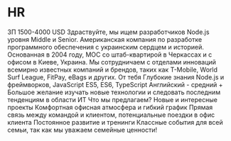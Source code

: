 # HR
 ЗП 1500-4000 USD  Здраствуйте, мы ищем разработчиков  Node.js уровня Middle и Senior. Американская компания по разработке программного обеспечения с украинским сердцем и историей. Основанная в 2004 году, MOC со штаб-квартирой в Черкассах и с офисом в Киеве, Украина. Мы сотрудничаем с отделами инноваций всемирно известных компаний и брендов, таких как T-Mobile, World Surf League, FitPay, eBags и других. От тебя Глубокие знания Node.js и фреймворков, JavaScript ES5, ES6, TypeScript Английский - средний + Большое желание изучать новые технологии и следовать последним тенденциям в области ИТ Что мы предлагаем? Новые и интересные проекты Комфортная офисная атмосфера и гибкий график Прямая связь между командой и клиентом, потенциальные поездки в офис клиента Постоянное развитие и тренинги Классные события для всей семьи, так как мы уважаем семейные ценности!
